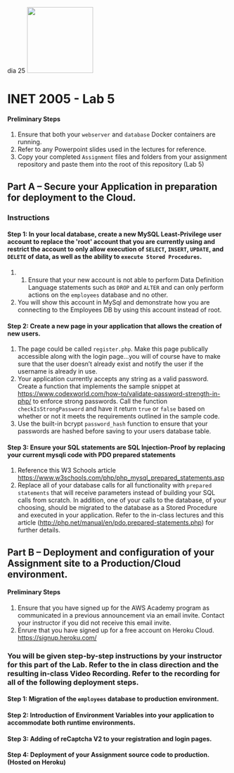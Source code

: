 dia 25
<img width="150px" src="https://w0244079.github.io/nscc/nscc-jpeg.jpg" >

# INET 2005 - Lab 5

#### Preliminary Steps

1. Ensure that both your `webserver` and `database` Docker containers are running.
2. Refer to any Powerpoint slides used in the lectures for reference.
3. Copy your completed `Assignment` files and folders from your assignment repository and paste them into the root of this repository (Lab 5)

## Part A – Secure your Application in preparation for deployment to the Cloud.

### Instructions

#### Step 1: In your local database, create a new MySQL Least-Privilege user account to replace the 'root' account that you are currently using and restrict the account to only allow execution of `SELECT`, `INSERT`, `UPDATE`, and `DELETE` of data, as well as the ability to `execute Stored Procedures`.
1. 1.	Ensure that your new account is not able to perform Data Definition Language statements such as `DROP` and `ALTER` and can only perform actions on the `employees` database and no other.
2. You will show this account in MySql and demonstrate how you are connecting to the Employees DB by using this account instead of root.

#### Step 2: Create a new page in your application that allows the creation of new users.

1. The page could be called `register.php`. Make this page publically accessible along with the login page…you will of course have to make sure that the user doesn’t already exist and notify the user if the username is already in use.
2. Your application currently accepts any string as a valid password. Create a function that implements the sample snippet at https://www.codexworld.com/how-to/validate-password-strength-in-php/ to enforce strong passwords. Call the function `checkIsStrongPassword` and have it return `true` or `false` based on whether or not it meets the requirements outlined in the sample code.
3. Use the built-in bcrypt `password_hash` function to ensure that your passwords are hashed before saving to your users database table.

#### Step 3: Ensure your SQL statements are SQL Injection-Proof by replacing your current mysqli code with PDO prepared statements

1. Reference this W3 Schools article https://www.w3schools.com/php/php_mysql_prepared_statements.asp
2. Replace all of your database calls for all functionality with `prepared statements` that will receive parameters instead of building your SQL calls from scratch. In addition, one of your calls to the database, of your choosing, should be migrated to the database as a Stored Procedure and executed in your application. Refer to the in-class lectures and this article (http://php.net/manual/en/pdo.prepared-statements.php) for further details.

## Part B – Deployment and configuration of your Assignment site to a Production/Cloud environment.

#### Preliminary Steps

1. Ensure that you have signed up for the AWS Academy program as communicated in a previous announcement via an email invite. Contact your instructor if you did not receive this email invite.
2. Enrure that you have signed up for a free account on Heroku Cloud. https://signup.heroku.com/

### You will be given step-by-step instructions by your instructor for this part of the Lab. Refer to the in class direction and the resulting in-class Video Recording. Refer to the recording for all of the following deployment steps.

#### Step 1: Migration of the `employees` database to production environment.
#### Step 2: Introduction of Environment Variables into your application to accommodate both runtime environments.
#### Step 3: Adding of reCaptcha V2 to your registration and login pages.
#### Step 4: Deployment of your Assignment source code to production. (Hosted on Heroku)
